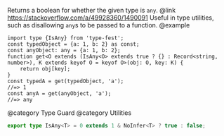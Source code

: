 Returns a boolean for whether the given type is `any`.
@link <https://stackoverflow.com/a/49928360/1490091>
Useful in type utilities, such as disallowing `any`s to be passed to a function.
@example

    import type {IsAny} from 'type-fest';
    const typedObject = {a: 1, b: 2} as const;
    const anyObject: any = {a: 1, b: 2};
    function get<O extends (IsAny<O> extends true ? {} : Record<string, number>), K extends keyof O = keyof O>(obj: O, key: K) {
        return obj[key];
    }
    const typedA = get(typedObject, 'a');
    //=> 1
    const anyA = get(anyObject, 'a');
    //=> any

@category Type Guard
@category Utilities

``` typescript
export type IsAny<T> = 0 extends 1 & NoInfer<T> ? true : false;
```